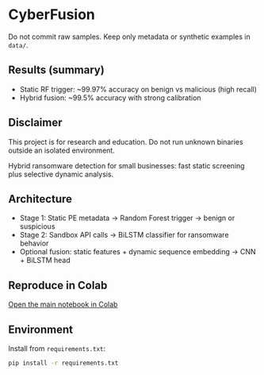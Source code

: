 # CyberFusion

Do not commit raw samples. Keep only metadata or synthetic examples in `data/`.

## Results (summary)
- Static RF trigger: ~99.97% accuracy on benign vs malicious (high recall)  
- Hybrid fusion: ~99.5% accuracy with strong calibration

## Disclaimer
This project is for research and education. Do not run unknown binaries outside an isolated environment.

Hybrid ransomware detection for small businesses: fast static screening plus selective dynamic analysis.  

## Architecture  
- Stage 1: Static PE metadata → Random Forest trigger → benign or suspicious  
- Stage 2: Sandbox API calls → BiLSTM classifier for ransomware behavior  
- Optional fusion: static features + dynamic sequence embedding → CNN + BiLSTM head  

## Reproduce in Colab  
[Open the main notebook in Colab](https://colab.research.google.com/github/REU2024/CyberFusion/blob/main/notebooks/CyberFusion.ipynb)  

## Environment  
Install from `requirements.txt`:  

```bash
pip install -r requirements.txt
